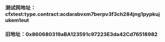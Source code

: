 <!--
 * @Author: OOO--li--OOO
 * @Date: 2021-03-23 15:33:27
 * @LastEditTime: 2021-03-23 15:34:07
-->
### 测试网地址：cfxtest:type.contract:acdarabvxm7berpv3f3ch284jng1pypkujukem1eut
### 旧地址：0x860680319aBA123591c97223E3da42Cd76518982
